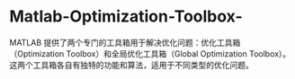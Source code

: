 # Matlab-Optimization-Toolbox-
MATLAB 提供了两个专门的工具箱用于解决优化问题：优化工具箱（Optimization Toolbox）和全局优化工具箱（Global Optimization Toolbox）。这两个工具箱各自有独特的功能和算法，适用于不同类型的优化问题。
